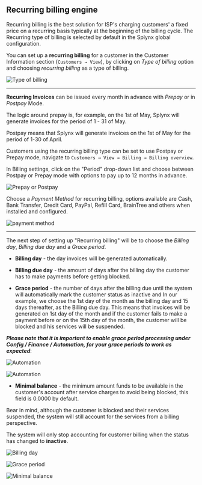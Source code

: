 ## Recurring billing engine

Recurring billing is the best solution for ISP's charging customers' a fixed price on a recurring basis typically at the beginning of the billing cycle. The Recurring type of billing is selected by default in the Splynx global configuration.

You can set up a **recurring billing** for a customer in the Customer Information section (`Customers → View`), by clicking on *Type of billing* option and choosing *recurring billing* as a type of billing.

![Type of billing](type_of_billing_recurring.png)


---------
**Recurring Invoices** can be issued every month in advance with *Prepay* or in *Postpay* Mode.

The logic around prepay is, for example, on the 1st of May, Splynx will generate invoices for the period of 1 - 31 of May.

Postpay means that Splynx will generate invoices on the 1st of May for the period of 1-30 of April.

Customers using the recurring billing type can be set to use Postpay or Prepay mode, navigate to `Customers → View → Billing → Billing overview`.

In Billing settings, click on the "Period" drop-down list and choose between Postpay or Prepay mode with options to pay up to 12 months in advance.

![Prepay or Postpay](prepay_postpay.png)

Choose a *Payment Method* for recurring billing, options available are Cash, Bank Transfer, Credit Card, PayPal, Refill Card, BrainTree and others when installed and configured.

![payment method](payment_method_1.png)

---------
The next step of setting up "Recurring billing" will be to choose the *Billing day*, *Billing due day* and a *Grace period*.

* **Billing day** - the day invoices will be generated automatically.

* **Billing due day** - the amount of days after the billing day the customer has to make payments before getting blocked.

* **Grace period** - the number of days after the billing due until the system will automatically mark the customer status as inactive and
In our example, we choose the 1st day of the month as the billing day and 15 days thereafter, as the Billing due day. This means that invoices will be generated on 1st day of the month and if the customer fails to make a payment before or on the 15th day of the month, the customer will be blocked and his services will be suspended.

***Please note that it is important to enable grace period processing under Config / Finance / Automation, for your grace periods to work as expected***:

![Automation](automation.png)

![Automation](automation1.png)

* **Minimal balance** - the minimum amount funds to be available in the customer's account after service charges to avoid being blocked, this field is 0.0000 by default.

Bear in mind, although the customer is blocked and their services suspended, the system will still account for the services from a billing perspective.

The system will only stop accounting for customer billing when the status has changed to **inactive**.


![Billing day](billing_day.png)

![Grace period](grace_period.png)



![Minimal balance](minimal_balance.png)
